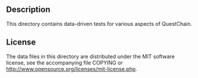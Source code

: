 Description
------------

This directory contains data-driven tests for various aspects of QuestChain.

License
--------

The data files in this directory are distributed under the MIT software
license, see the accompanying file COPYING or
http://www.opensource.org/licenses/mit-license.php.

